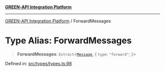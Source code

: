 [**GREEN-API Integration Platform**](../README.md)

***

[GREEN-API Integration Platform](../globals.md) / ForwardMessages

# Type Alias: ForwardMessages

> **ForwardMessages**: `Extract`\<[`Message`](Message.md), \{ `type`: `"forward"`; \}\>

Defined in: [src/types/types.ts:98](https://github.com/green-api/greenapi-integration/blob/26b7312501b16e05fb46a2946b8bfa77b8bc003e/src/types/types.ts#L98)
